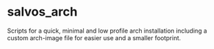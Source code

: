 # salvos_arch
Scripts for a quick, minimal and low profile arch installation including a custom arch-image file for easier use and a smaller footprint.
